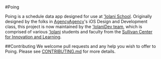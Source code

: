 #Poing

Poing is a schedule data app designed for use at ['Iolani School](http://www.iolani.org/).  Originally designed by the folks in [AgencyAgency](https://github.com/AgencyAgency)'s iOS Design and Development class, this project is now maintained by the ['IolaniDev team](https://github.com/IolaniDev), which is comprised of various ['Iolani](http://www.iolani.org/) students and faculty from the [Sullivan Center for Innovation and Learning](http://sullivan.iolani.org/).

##Contributing
We welcome pull requests and any help you wish to offer to Poing.  Please see [CONTRIBUTING.md](https://github.com/IolaniDev/Poing/master/CONTRIBUTING.md) for more details.
